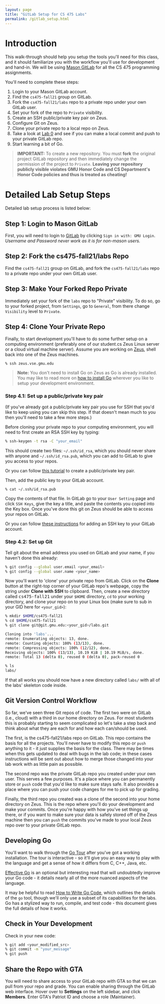 ```yaml
---
layout: page
title: "GitLab Setup for CS 475 Labs"
permalink: /gitlab_setup.html
---
```


# Introduction

This walk-through should help you setup the tools you'll need for
this class, and it should familiarize you with the workflow you'll
use for development and hand-in.
We will be using [Mason GitLab](https://git.gmu.edu/users/sign_in)
for all the CS 475 programming assignments. 

You'll need to complete these steps:

1. Login to your Mason GitLab account.
2. Find the `cs475-fall21` group on GitLab.
3. Fork the `cs475-fall21/labs` repo to a private repo under your own GitLab user.
4. Set your fork of the repo to `Private` visibility.
5. Create an SSH public/private key pair on Zeus.
6. Configure Git on Zeus.
7. Clone your private repo to a local repo on Zeus.
8. Take a look at [Lab 0](./lab0.html) and see if you can make a
local commit and push to your private GitLab repo.
9. Start learning a bit of Go.


> **IMPORTANT:** To create a new repository.
You must **fork** the original project GitLab repository
and then immediately change the permission of the project to
`Private`.
**Leaving your repository publicly visible violates GMU Honor Code
and CS Department's Honor Code policies and thus is treated as
cheating!**


# Detailed Lab Setup Steps

Detailed lab setup process is listed below:

## Step 1: Login to Mason GitLab

First, you will need to login to <a
href="https://git.gmu.edu/users/sign_in">GitLab</a> by clicking
`Sign in with: GMU Login`. *Username and Password never work as 
it is for non-mason users.*

## Step 2: Fork the cs475-fall21/labs Repo

Find the `cs475-fall21` group on GitLab, and fork the `cs475-fall21/labs`
repo to a private repo under your own GitLab user. 

## Step 3: Make Your Forked Repo Private

Immediately set your fork of the `labs` repo to "Private" visibility.
To do so, go to your forked project, from `Settings`, go to
`General`, from there change `Visibility` level to `Private`.

## Step 4: Clone Your Private Repo

Finally, to start development you'll have to do some further setup
on a computing environment (preferably one of our student.cs Zeus Linux
server or a cloud virtual machine server). Assume you are working on 
[Zeus](https://labs.vse.gmu.edu/index.php/Systems/Zeus), shell back
into one of the Zeus machines.

```bash
% ssh zeus.vse.gmu.edu
```

> **Note:** You don't need to install Go on Zeus as Go is already
installed. You may like to read more on [how to install
Go](https://golang.org/doc/install) wherever you like to setup your
development environment.


### Step 4.1: Set up a public/private key pair

(If you've already got a public/private key pair you use for SSH that
you'd like to keep using you can skip this step. If that doesn't mean
much to you then you'll need to take a few more steps.)

Before cloning your private repo to your computing environment,
you will need to first create an RSA SSH key by typing:

```bash
% ssh-keygen -t rsa -C "your_email"
```

This should create two files: `~/.ssh/id_rsa`, which you should never
share with anyone and `~/.ssh/id_rsa.pub`, which you can add to
GitLab to give you access to your repos.

Or you can follow 
<a href="https://git.gmu.edu/help/ssh/README#generating-a-new-ssh-key-pair">this tutorial</a>
to create a public/private key pair.

Then, add the public key to your GitLab account.

```bash
% cat ~/.ssh/id_rsa.pub
```

Copy the contents of that file. In GitLab go to your `User Setting` 
page and click `SSH Keys`, give the key a title, and paste the
contents you copied into the Key box. Once you've done this git on
Zeus should be able to access your repos on GitLab.

Or you can follow
<a href="https://git.gmu.edu/help/ssh/README#adding-an-ssh-key-to-your-gitlab-account">these instructions</a> for adding an SSH key to your GitLab account.


### Step 4.2: Set up Git

Tell git about the email address you used on GitLab and your name,
if you haven't done this already:

```bash
% git config --global user.email <your_email>
% git config --global user.name <your_name>
```

Now you'll want to 'clone' your private repo from GitLab.  Click on
the **Clone** button at the right-top corner of your GitLab repo's
webpage, copy the string under **Clone with SSH** to clipboard.
Then, create a new directory called <tt>cs475-fall21</tt> under your
`$HOME` directory, `cd` to your working directory, and clone your
repo on to your Linux box (make sure to sub in your GID here for
`<your_gid>`):

```bash
% mkdir $HOME/cs475-fall21
% cd $HOME/cs475-fall21
% git clone git@git.gmu.edu:<your_gid>/labs.git

Cloning into 'labs'...
remote: Enumerating objects: 13, done.
remote: Counting objects: 100% (13/13), done.
remote: Compressing objects: 100% (12/12), done.
Receiving objects: 100% (13/13), 10.19 KiB | 10.19 MiB/s, done.
remote: Total 13 (delta 0), reused 0 (delta 0), pack-reused 0

% ls
labs/
```

If that all works you should now have a new directory called `labs/`
with all of the labs' skeleton code inside.



## Git Version Control Workflow

So far, we've seen three Git repos of code. The first two were on
GitLab (i.e., cloud) with a third in our home directory on Zeus.  For
most students this is probably starting to seem complicated so let's
take a step back and think about what they are each for and how each
can/should be used.

The first, is the cs475-fall21/labs repo on GitLab. This repo
contains the basis for all the projects. You'll never have to modify
this repo or `push` anything to it - it just supplies the basis for
the class.  There may be times when this gets updated to deal with
bugs in the lab code; in these cases instructions will be sent out
about how to merge those changed into your lab work with as little
pain as possible.

The second repo was the private GitLab repo you created under your
own user. This serves a few purposes. It's a place where you can
permanently store or `push` code that you'd like to make sure stays
safe. It also provides a place where you can push your code changes
for me to pick up for grading.

Finally, the third repo you created was a clone of the second into
your home directory on Zeus. This is the repo where you'll do your
development and make your commits. Once you're happy with how you've
set things up there, or if you want to make sure your data is safely
stored off of the Zeus machine then you can `push` the commits you've
made to your local Zeus repo over to your private GitLab repo.



## Developing Go

You'll want to walk through the [Go
Tour](https://tour.golang.org/welcome/1) after you've got a working
installation. The tour is interactive - so it'll give you an easy way
to play with the language and get a sense of how it differs from C,
C++, Java, etc.

[Effective Go](https://golang.org/doc/effective_go) is an optional
but interesting read that will undoubtedly improve your Go code - it
details nearly all of the more nuanced aspects of the language.

It may be helpful to read [How to Write Go
Code](https://golang.org/doc/code), which outlines the details of the
`go` tool, though we'll only use a subset of its capabilities for the
labs. Go has a stylized way to run, compile, and test code - this
document gives the full details of how it works.



## Check in Your Development

Check in your new code:

```bash
% git add <your_modified_src>
% git commit -m "your_message" 
% git push  
```



## Share the Repo with GTA

You will need to share access to your GitLab repo with GTA so that we
can pull from your repo and grade. You can enable sharing through the
GitLab web interface. Hover over to **Settings** on the left sidebar,
and click **Members**. Enter GTA's Patriot ID and choose a role
(Maintainer).


